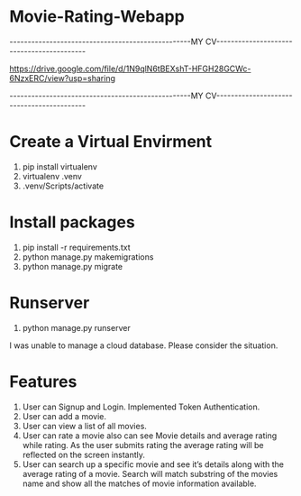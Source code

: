 # Movie-Rating-Webapp

--------------------------------------------------MY CV------------------------------------------

https://drive.google.com/file/d/1N9qlN6tBEXshT-HFGH28GCWc-6NzxERC/view?usp=sharing

--------------------------------------------------MY CV------------------------------------------

# Create a Virtual Envirment

1. pip install virtualenv
2. virtualenv .venv
3. .venv/Scripts/activate

# Install packages

1. pip install -r requirements.txt
2. python manage.py makemigrations
3. python manage.py migrate

# Runserver

1. python manage.py runserver

I was unable to manage a cloud database. Please consider the situation.

# Features

1. User can Signup and Login. Implemented Token Authentication.
2. User can add a movie.
3. User can view a list of all movies.
4. User can rate a movie also can see Movie details and average rating while rating. As the user submits rating the average rating will be reflected on the screen instantly.
5. User can search up a specific movie and see it’s details along with the average rating of a movie. Search will match substring of the movies name and show all the matches of movie information available.
